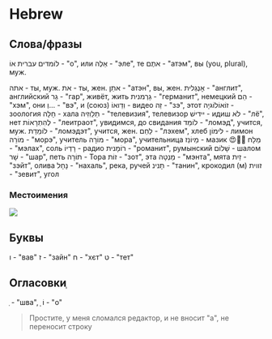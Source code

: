 # Hebrew
## Слова/фразы
לוֹמדים עברית
אוֹ - "о", или
אֵלֶה - "эле", те
אתֶם - "атэм", вы (you, plural), муж.

אתה - ты, муж.
את - ты, жен.
אתֵן - "атэн", вы, жен.
אָנְגְלית - "англит", английский
גָר - "гар", живёт, жить
גֵרְמנית - "германит", немецкий
הֵם - "хэм", они
וְ... - "вэ", и (союз)
וִדֵואוֹ - видео
זֵה - "зэ", этот
זוֹאוֹלוֹגיָה - зоология
חָלָה - хала
תֵלֵוִזִיה - "телевизия", телевизор
יידישׁ - идиш
לֹא - "лё", нет
לְהִתְרָאוֹת - "леитраот", увидимся, до свидания
לוֹמֵד - "ломэд", учится, муж.
לוֹמֵדֵת - "ломэдэт", учится, жен.
לֵחֵם - "лэхем", хлеб
לימוֹן - лимон
מוֹרֵה - "морэ", учитель
מוֹרָה - "мора", учительница
מֵיוֹנֵז - мазик 😍🥰🤗
מֵלָח - "мэлах", соль
רָדְיוֹ - радио
רוֹמָנית - "романит", румынский
שָׁלוֹם - шалом
שָׁר - "шар", петь
תוֹרָה - Тора
זוֹת - "зот", эта
מֵנְטָה - "мэнта", мята
זַיִת - "зэйт", олива
נָחָל - "нахаль", река, ручей
תָנינ - "танин", крокодил (м)
זווית - "зевит", угол

### Местоимения
![](unnamed%20(1).jpg)

## Буквы
ו - "вав"
ז - "зайн"
ח - "хєт"
ט - "тет"

## Огласовкиְ
ְ - "шва", ִִִִִִִִִִִִִִִִִִִִִִִִִִִִִִִִִִִִִִִִִִִִִִִִִ
וֹ - "о"
> Простите, у меня сломался редактор, и не вносит "а", не переносит строку


